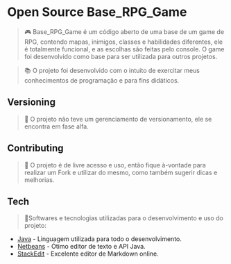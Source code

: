 # Open Source Base_RPG_Game

> :video_game: Base_RPG_Game é um código aberto de uma base de um game de RPG, contendo mapas, inimigos, classes e habilidades diferentes, ele é totalmente funcional, e as escolhas são feitas pelo console. O game foi desenvolvido como base para ser utilizada para outros projetos.  <br>

> :books: O projeto foi desenvolvido com o intuito de exercitar meus conhecimentos de programação e para fins didáticos.

## Versioning
> :flags: O projeto não teve um gerenciamento de versionamento, ele se encontra em fase alfa.

## Contributing
> :information_desk_person: O projeto é de livre acesso e uso, então fique à-vontade para realizar um Fork e utilizar do mesmo, como também sugerir dicas e melhorias.

## Tech
> :space_invader:Softwares e tecnologias utilizadas para o desenvolvimento e uso do projeto:

* [Java] - Linguagem utilizada para todo o desenvolvimento.
* [Netbeans] - Ótimo editor de texto e API Java.
* [StackEdit] - Excelente editor de Markdown online.



[Java]: <https://www.java.com/pt_BR/>
[Netbeans]: <https://netbeans.org/>
[StackEdit]: <https://stackedit.io/>
